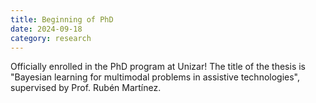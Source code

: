 ```yaml
---
title: Beginning of PhD
date: 2024-09-18
category: research
---
```


Officially enrolled in the PhD program at Unizar! 
The title of the thesis is "Bayesian learning for multimodal problems in assistive technologies", supervised by Prof. Rubén Martínez.
